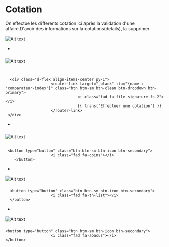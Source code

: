 # Cotation
On effectue les differents cotation ici après la validation d'une affaire.D'avoir des informations sur la cotations(details), la supprimer 

![Alt text](/public/cotation.png)

*



###

![Alt text](/public/creer_cotation.png)

```template


  <div class="d-flex align-items-center py-1">
                    <router-link target="_blank" :to="{name : 'comparateur-index'}" class="btn btn-sm btn-clean btn-dropdown btn-primary">
                                <i class="fad fa-file-signature fs-2"></i>
                                {{ trans('Effectuer une cotation') }}
                    </router-link>
 </div>
```
*
###

![Alt text](/public/supprimer_cotation.png)


```bootstrap

 <button type="button" class="btn btn-sm btn-icon btn-secondary">
                    <i class="fad fa-coins"></i>
    </button>

```
*
![Alt text](/public/info_cotation.png)

###

```bootstrap
  <button type="button" class="btn btn-sm btn-icon btn-secondary">
                    <i class="fad fa-th-list"></i>
  </button>
```
*
![Alt text](/public/visibilité_cotation.png)

###

```bootstrap
<button type="button" class="btn btn-sm btn-icon btn-secondary">
                    <i class="fad fa-abacus"></i>
</button>
```






